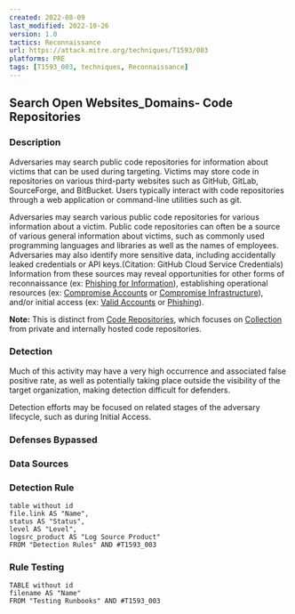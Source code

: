 ```yaml
---
created: 2022-08-09
last_modified: 2022-10-26
version: 1.0
tactics: Reconnaissance
url: https://attack.mitre.org/techniques/T1593/003
platforms: PRE
tags: [T1593_003, techniques, Reconnaissance]
---
```


## Search Open Websites_Domains- Code Repositories

### Description

Adversaries may search public code repositories for information about victims that can be used during targeting. Victims may store code in repositories on various third-party websites such as GitHub, GitLab, SourceForge, and BitBucket. Users typically interact with code repositories through a web application or command-line utilities such as git.  

Adversaries may search various public code repositories for various information about a victim. Public code repositories can often be a source of various general information about victims, such as commonly used programming languages and libraries as well as the names of employees. Adversaries may also identify more sensitive data, including accidentally leaked credentials or API keys.(Citation: GitHub Cloud Service Credentials) Information from these sources may reveal opportunities for other forms of reconnaissance (ex: [Phishing for Information](https://attack.mitre.org/techniques/T1598)), establishing operational resources (ex: [Compromise Accounts](https://attack.mitre.org/techniques/T1586) or [Compromise Infrastructure](https://attack.mitre.org/techniques/T1584)), and/or initial access (ex: [Valid Accounts](https://attack.mitre.org/techniques/T1078) or [Phishing](https://attack.mitre.org/techniques/T1566)). 

**Note:** This is distinct from [Code Repositories](https://attack.mitre.org/techniques/T1213/003), which focuses on [Collection](https://attack.mitre.org/tactics/TA0009) from private and internally hosted code repositories. 

### Detection

Much of this activity may have a very high occurrence and associated false positive rate, as well as potentially taking place outside the visibility of the target organization, making detection difficult for defenders. 

Detection efforts may be focused on related stages of the adversary lifecycle, such as during Initial Access.

### Defenses Bypassed



### Data Sources

### Detection Rule

```dataview
table without id
file.link AS "Name",
status AS "Status",
level AS "Level",
logsrc_product AS "Log Source Product"
FROM "Detection Rules" AND #T1593_003
```

### Rule Testing

```dataview
TABLE without id
filename AS "Name"
FROM "Testing Runbooks" AND #T1593_003
```
